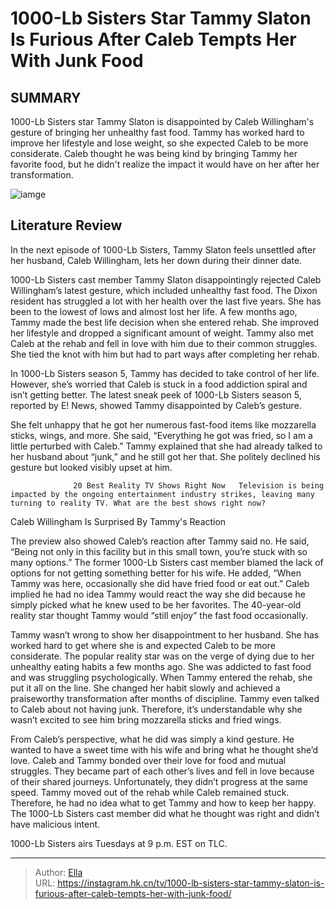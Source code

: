 # 1000-Lb Sisters Star Tammy Slaton Is Furious After Caleb Tempts Her With Junk Food


## SUMMARY 



  1000-Lb Sisters star Tammy Slaton is disappointed by Caleb Willingham&#39;s gesture of bringing her unhealthy fast food.   Tammy has worked hard to improve her lifestyle and lose weight, so she expected Caleb to be more considerate.   Caleb thought he was being kind by bringing Tammy her favorite food, but he didn&#39;t realize the impact it would have on her after her transformation.  

![iamge](https://static1.srcdn.com/wordpress/wp-content/uploads/2023/08/update_-1000-lb-sisters_-are-tammy-slaton-caleb-willingham-still-together_-update.jpg)

## Literature Review
In the next episode of 1000-Lb Sisters, Tammy Slaton feels unsettled after her husband, Caleb Willingham, lets her down during their dinner date.




1000-Lb Sisters cast member Tammy Slaton disappointingly rejected Caleb Willingham’s latest gesture, which included unhealthy fast food. The Dixon resident has struggled a lot with her health over the last five years. She has been to the lowest of lows and almost lost her life. A few months ago, Tammy made the best life decision when she entered rehab. She improved her lifestyle and dropped a significant amount of weight. Tammy also met Caleb at the rehab and fell in love with him due to their common struggles. She tied the knot with him but had to part ways after completing her rehab.




In 1000-Lb Sisters season 5, Tammy has decided to take control of her life. However, she’s worried that Caleb is stuck in a food addiction spiral and isn’t getting better. The latest sneak peek of 1000-Lb Sisters season 5, reported by E! News, showed Tammy disappointed by Caleb’s gesture.


 

She felt unhappy that he got her numerous fast-food items like mozzarella sticks, wings, and more. She said, “Everything he got was fried, so I am a little perturbed with Caleb.” Tammy explained that she had already talked to her husband about “junk,” and he still got her that. She politely declined his gesture but looked visibly upset at him.

                  20 Best Reality TV Shows Right Now   Television is being impacted by the ongoing entertainment industry strikes, leaving many turning to reality TV. What are the best shows right now?    





 Caleb Willingham Is Surprised By Tammy&#39;s Reaction 
          

The preview also showed Caleb’s reaction after Tammy said no. He said, “Being not only in this facility but in this small town, you’re stuck with so many options.” The former 1000-Lb Sisters cast member blamed the lack of options for not getting something better for his wife. He added, “When Tammy was here, occasionally she did have fried food or eat out.” Caleb implied he had no idea Tammy would react the way she did because he simply picked what he knew used to be her favorites. The 40-year-old reality star thought Tammy would “still enjoy” the fast food occasionally.

Tammy wasn’t wrong to show her disappointment to her husband. She has worked hard to get where she is and expected Caleb to be more considerate. The popular reality star was on the verge of dying due to her unhealthy eating habits a few months ago. She was addicted to fast food and was struggling psychologically. When Tammy entered the rehab, she put it all on the line. She changed her habit slowly and achieved a praiseworthy transformation after months of discipline. Tammy even talked to Caleb about not having junk. Therefore, it’s understandable why she wasn’t excited to see him bring mozzarella sticks and fried wings.




From Caleb’s perspective, what he did was simply a kind gesture. He wanted to have a sweet time with his wife and bring what he thought she’d love. Caleb and Tammy bonded over their love for food and mutual struggles. They became part of each other’s lives and fell in love because of their shared journeys. Unfortunately, they didn’t progress at the same speed. Tammy moved out of the rehab while Caleb remained stuck. Therefore, he had no idea what to get Tammy and how to keep her happy. The 1000-Lb Sisters cast member did what he thought was right and didn’t have malicious intent.



1000-Lb Sisters airs Tuesdays at 9 p.m. EST on TLC.






---

> Author: [Ella](https://instagram.hk.cn/)  
> URL: https://instagram.hk.cn/tv/1000-lb-sisters-star-tammy-slaton-is-furious-after-caleb-tempts-her-with-junk-food/  

